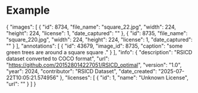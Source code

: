 # Example

{
  "images": [
    {
      "id": 8734,
      "file_name": "square_22.jpg",
      "width": 224,
      "height": 224,
      "license": 1,
      "date_captured": ""
    },
    {
      "id": 8735,
      "file_name": "square_220.jpg",
      "width": 224,
      "height": 224,
      "license": 1,
      "date_captured": ""
    }
  ],
  "annotations": [
    {
      "id": 43679,
      "image_id": 8735,
      "caption": "some green trees are around a square square ."
    }
  ],
  "info": {
    "description": "RSICD dataset converted to COCO format",
    "url": "https://github.com/201528014227051/RSICD_optimal",
    "version": "1.0",
    "year": 2024,
    "contributor": "RSICD Dataset",
    "date_created": "2025-07-22T10:05:21.574956"
  },
  "licenses": [
    {
      "id": 1,
      "name": "Unknown License",
      "url": ""
    }
  ]
}